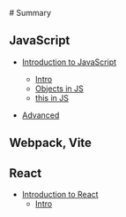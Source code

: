 ‌# Summary

## JavaScript

* [Introduction to JavaScript]()
  
    * [Intro](./JavaScript/Introduction.md)
    * [Objects in JS](./JavaScript/1-2Object.md)
    * [this in JS](./JavaScript/Prototypes&Inheritance.md)
    
* [Advanced]()
  
  
  
  
  
    

## Webpack, Vite

## React

* [Introduction to React](react.md)
  * [Intro](./React/Intro.md)